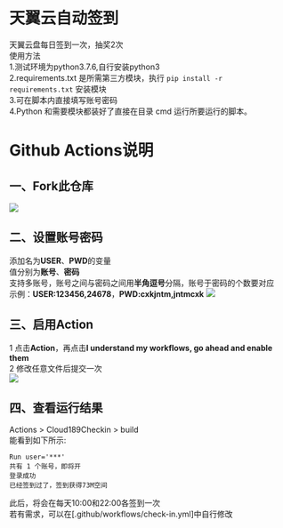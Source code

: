 # 天翼云自动签到
天翼云盘每日签到一次，抽奖2次  
使用方法  
1.测试环境为python3.7.6,自行安装python3  
2.requirements.txt 是所需第三方模块，执行 `pip install -r requirements.txt` 安装模块  
3.可在脚本内直接填写账号密码  
4.Python 和需要模块都装好了直接在目录 cmd 运行所要运行的脚本。  


# Github Actions说明
## 一、Fork此仓库
![](http://tu.yaohuo.me/imgs/2020/06/f059fe73afb4ef5f.png)
## 二、设置账号密码
添加名为**USER**、**PWD**的变量  
值分别为**账号**、**密码**  
支持多账号，账号之间与密码之间用**半角逗号**分隔，账号于密码的个数要对应  
示例：**USER:123456,24678**，**PWD:cxkjntm,jntmcxk**
![](http://tu.yaohuo.me/imgs/2020/06/748bf9c0ca6143cd.png)

## 三、启用Action
1 点击**Action**，再点击**I understand my workflows, go ahead and enable them**  
2 修改任意文件后提交一次  
![](http://tu.yaohuo.me/imgs/2020/06/34ca160c972b9927.png)

## 四、查看运行结果
Actions > Cloud189Checkin > build  
能看到如下所示:
```shell
Run user='***'
共有 1 个账号，即将开
登录成功
已经签到过了，签到获得73M空间
```

此后，将会在每天10:00和22:00各签到一次  
若有需求，可以在[.github/workflows/check-in.yml]中自行修改
